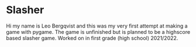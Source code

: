 # Slasher
Hi my name is Leo Bergqvist and this was my very first attempt at making a game with pygame. 
The game is unfinished but is planned to be a highscore based slasher game.
Worked on in first grade (high school) 2021/2022.
